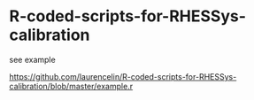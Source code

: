 # R-coded-scripts-for-RHESSys-calibration
see example

https://github.com/laurencelin/R-coded-scripts-for-RHESSys-calibration/blob/master/example.r
